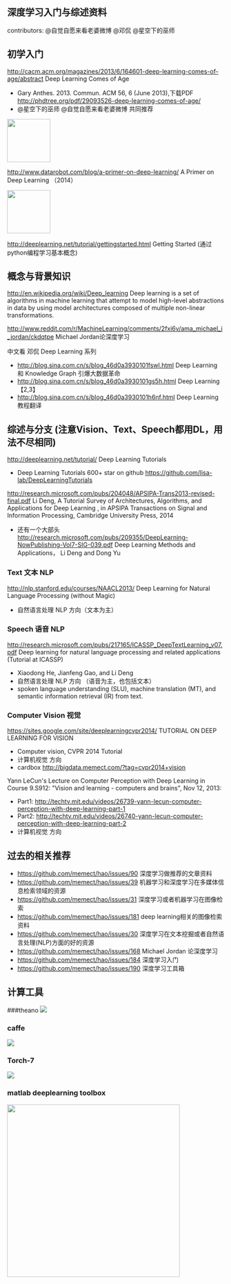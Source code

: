 ## 深度学习入门与综述资料

contributors:  @自觉自愿来看老婆微博 @邓侃 @星空下的巫师


## 初学入门

http://cacm.acm.org/magazines/2013/6/164601-deep-learning-comes-of-age/abstract Deep Learning Comes of Age
* Gary Anthes. 2013. Commun. ACM 56, 6 (June 2013),下载PDF http://phdtree.org/pdf/29093526-deep-learning-comes-of-age/
* @星空下的巫师 @自觉自愿来看老婆微博 共同推荐

<img width=100 src="http://cacm.acm.org/system/assets/0001/1870/052213_CACMpg13_Deep-Learning2.large.jpg?1369232776&1369232776">

http://www.datarobot.com/blog/a-primer-on-deep-learning/ A Primer on Deep Learning （2014）

<img width=100 src= "https://s3.amazonaws.com/datarobotblog/images/deepLearningIntro/009.png">

http://deeplearning.net/tutorial/gettingstarted.html  Getting Started (通过python编程学习基本概念)


## 概念与背景知识
http://en.wikipedia.org/wiki/Deep_learning Deep learning is a set of algorithms in machine learning that attempt to model high-level abstractions in data by using model architectures composed of multiple non-linear transformations.


http://www.reddit.com/r/MachineLearning/comments/2fxi6v/ama_michael_i_jordan/ckdqtpe  Michael Jordan论深度学习


中文看 邓侃  Deep Learning 系列
* http://blog.sina.com.cn/s/blog_46d0a3930101fswl.html  Deep Learning 和 Knowledge Graph 引爆大数据革命
* http://blog.sina.com.cn/s/blog_46d0a3930101gs5h.html Deep Learning 【2,3】
* http://blog.sina.com.cn/s/blog_46d0a3930101h6nf.html  Deep Learning 教程翻译


## 综述与分支 (注意Vision、Text、Speech都用DL，用法不尽相同)


http://deeplearning.net/tutorial/ Deep Learning Tutorials
* Deep Learning Tutorials 600+ star on github https://github.com/lisa-lab/DeepLearningTutorials


http://research.microsoft.com/pubs/204048/APSIPA-Trans2013-revised-final.pdf
Li Deng, A Tutorial Survey of Architectures, Algorithms, and Applications for Deep Learning , in APSIPA Transactions on Signal and Information Processing, Cambridge University Press, 2014
* 还有一个大部头 http://research.microsoft.com/pubs/209355/DeepLearning-NowPublishing-Vol7-SIG-039.pdf  Deep Learning Methods and Applications， Li Deng and Dong Yu



### Text 文本 NLP
http://nlp.stanford.edu/courses/NAACL2013/ Deep Learning for Natural Language Processing (without Magic)
* 自然语言处理 NLP 方向（文本为主）

### Speech 语音 NLP
http://research.microsoft.com/pubs/217165/ICASSP_DeepTextLearning_v07.pdf  Deep learning for natural language processing and related applications (Tutorial at ICASSP)
* Xiaodong He, Jianfeng Gao, and Li Deng
* 自然语言处理 NLP 方向 （语音为主，也包括文本）
* spoken language understanding (SLU), machine translation (MT), and semantic information retrieval (IR) from text.

### Computer Vision 视觉 
https://sites.google.com/site/deeplearningcvpr2014/  TUTORIAL ON DEEP LEARNING FOR VISION
* Computer vision,  CVPR 2014 Tutorial 
* 计算机视觉 方向
* cardbox  http://bigdata.memect.com/?tag=cvpr2014+vision


Yann LeCun's Lecture on Computer Perception with Deep Learning in Course 9.S912: "Vision and learning - computers and brains", Nov 12, 2013:
* Part1: http://techtv.mit.edu/videos/26739-yann-lecun-computer-perception-with-deep-learning-part-1
* Part2: http://techtv.mit.edu/videos/26740-yann-lecun-computer-perception-with-deep-learning-part-2
* 计算机视觉 方向


## 过去的相关推荐

* https://github.com/memect/hao/issues/90 深度学习做推荐的文章资料
* https://github.com/memect/hao/issues/39 机器学习和深度学习在多媒体信息检索领域的资源
* https://github.com/memect/hao/issues/31 深度学习或者机器学习在图像检索
* https://github.com/memect/hao/issues/181 deep learning相关的图像检索资料
* https://github.com/memect/hao/issues/30 深度学习在文本挖掘或者自然语言处理(NLP)方面的好的资源
* https://github.com/memect/hao/issues/168  Michael Jordan 论深度学习
* https://github.com/memect/hao/issues/184  深度学习入门
* https://github.com/memect/hao/issues/190  深度学习工具箱

## 计算工具
###theano
<img src="https://cloud.githubusercontent.com/assets/8302062/4296833/99106f56-3dfe-11e4-9437-10c29aefee67.jpg"/>

### caffe
<img  src="http://emma.memect.com/t/6d9fcce0c36ac740b5c9ebddfb6b89b2ad308408a026671cfbd27657dde4439f/caffe.jpg"/>

### Torch-7
<img  src="http://emma.memect.com/t/101449380b840a422860b5a2be6524394d646f812417e4315fb100369ca4b169/torch7.jpg"/>


### matlab deeplearning toolbox
<img height=400 src="http://emma.memect.com/t/b8398867d7e5d7184192306fd2c19da0ceee23eec8357be34bd6184d6dceabec/content.jpg"/>

